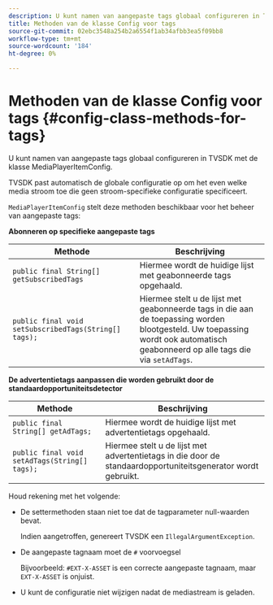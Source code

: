 ```yaml
---
description: U kunt namen van aangepaste tags globaal configureren in TVSDK met de klasse MediaPlayerItemConfig.
title: Methoden van de klasse Config voor tags
source-git-commit: 02ebc3548a254b2a6554f1ab34afbb3ea5f09bb8
workflow-type: tm+mt
source-wordcount: '184'
ht-degree: 0%

---
```


# Methoden van de klasse Config voor tags {#config-class-methods-for-tags}

U kunt namen van aangepaste tags globaal configureren in TVSDK met de klasse MediaPlayerItemConfig.

TVSDK past automatisch de globale configuratie op om het even welke media stroom toe die geen stroom-specifieke configuratie specificeert.

`MediaPlayerItemConfig` stelt deze methoden beschikbaar voor het beheer van aangepaste tags:

**Abonneren op specifieke aangepaste tags**

| <b>Methode</b> | <b>Beschrijving</b> |
|--- |--- |
| `public final String[] getSubscribedTags` | Hiermee wordt de huidige lijst met geabonneerde tags opgehaald. |
| `public final void setSubscribedTags(String[] tags);` | Hiermee stelt u de lijst met geabonneerde tags in die aan de toepassing worden blootgesteld.  Uw toepassing wordt ook automatisch geabonneerd op alle tags die via `setAdTags`. |

**De advertentietags aanpassen die worden gebruikt door de standaardopportuniteitsdetector**

| <b>Methode</b> | <b>Beschrijving</b> |
|--- |--- |
| `public final String[] getAdTags;` | Hiermee wordt de huidige lijst met advertentietags opgehaald. |
| `public final void setAdTags(String[] tags);` | Hiermee stelt u de lijst met advertentietags in die door de standaardopportuniteitsgenerator wordt gebruikt. |

Houd rekening met het volgende:

* De settermethoden staan niet toe dat de tagparameter null-waarden bevat.

  Indien aangetroffen, genereert TVSDK een `IllegalArgumentException`.
* De aangepaste tagnaam moet de `#` voorvoegsel

  Bijvoorbeeld: `#EXT-X-ASSET` is een correcte aangepaste tagnaam, maar `EXT-X-ASSET` is onjuist.

* U kunt de configuratie niet wijzigen nadat de mediastream is geladen.

